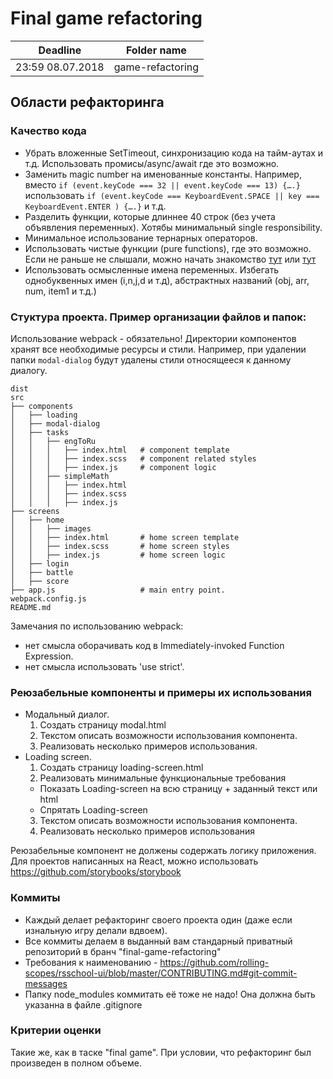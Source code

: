 # Final game refactoring

| Deadline         | Folder name      |
| ---------------- | ---------------- |
| 23:59 08.07.2018 | game-refactoring |

## Области рефакторинга

### Качество кода

- Убрать вложенные SetTimeout, синхронизацию кода на тайм-аутах и т.д. Использовать промисы/async/await где это возможно.
- Заменить magic number на именованные константы.
  Например, вместо `if (event.keyCode === 32 || event.keyCode === 13) {….}` использовать `if (event.keyCode === KeyboardEvent.SPACE || key === KeyboardEvent.ENTER ) {….}` и т.д.
- Разделить функции, которые длиннее 40 строк (без учета объявления переменных). Хотябы минимальный single responsibility.
- Минимальное использование тернарных операторов.
- Использовать чистые функции (pure functions), где это возможно. Если не раньше не слышали, можно начать знакомство [тут](https://medium.com/@jamesjefferyuk/javascript-what-are-pure-functions-4d4d5392d49c) или [тут](https://medium.com/javascript-scene/master-the-javascript-interview-what-is-a-pure-function-d1c076bec976)
- Использовать осмысленные имена переменных. Избегать однобуквенных имен (i,n,j,d и т.д), абстрактных названий (obj, arr, num, item1 и т.д.)

### Cтуктура проекта. Пример организации файлов и папок:

Использование webpack - обязательно! Директории компонентов хранят все необходимые ресурсы и стили. Например, при удалении папки `modal-dialog` будут удалены стили относящееся к данному диалогу.

    dist
    src
    ├── components
    │   ├── loading
    │   ├── modal-dialog
    │   ├── tasks
    │   │   ├── engToRu
    │   │   │   ├── index.html   # component template
    │   │   │   ├── index.scss   # component related styles
    │   │   │   ├── index.js     # component logic
    │   │   ├── simpleMath
    │   │   │   ├── index.html
    │   │   │   ├── index.scss
    │   │   │   ├── index.js
    ├── screens
    │   ├── home
    │   │   ├── images
    │   │   ├── index.html       # home screen template
    │   │   ├── index.scss       # home screen styles
    │   │   ├── index.js         # home screen logic
    │   ├── login
    │   ├── battle
    │   ├── score
    ├── app.js                   # main entry point.
    webpack.config.js
    README.md

Замечания по использованию webpack:

- нет смысла оборачивать код в Immediately-invoked Function Expression.
- нет смысла использовать 'use strict'.

### Реюзабельные компоненты и примеры их использования

- Модальный диалог.
  1. Создать страницу modal.html
  2. Текстом описать возможности использования компонента.
  3. Реализовать несколько примеров использования.
- Loading screen.
  1. Создать страницу loading-screen.html
  2. Реализовать минимальные функциональные требования
  - Показать Loading-screen на всю страницу + заданный текст или html
  - Спрятать Loading-screen
  3. Текстом описать возможности использования компонента.
  4. Реализовать несколько примеров использования

Реюзабельные компонент не должены содержать логику приложения.  
 Для проектов написанных на React, можно использовать https://github.com/storybooks/storybook

### Коммиты

- Каждый делает рефакторинг своего проекта один (даже если изнальную игру делали вдвоем).
- Все коммиты делаем в выданный вам стандарный приватный репозиторий в бранч "final-game-refactoring"
- Требования к наименованию - https://github.com/rolling-scopes/rsschool-ui/blob/master/CONTRIBUTING.md#git-commit-messages
- Папку node_modules коммитать её тоже не надо! Она должна быть указанна в файле .gitignore

### Критерии оценки

Такие же, как в таске "final game". При условии, что рефакторинг был произведен в полном объеме.
